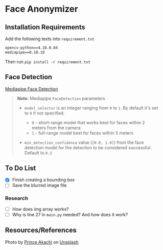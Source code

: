 # Face Anonymizer

## Installation Requirements 
Add the following texts into `requirement.txt`
```txt
opencv-python==4.10.0.84
mediapipe==0.10.18
```
Then run `pip install -r requirement.txt`

## Face Detection
[Mediapipe Face Detection](https://mediapipe.readthedocs.io/en/latest/solutions/face_detection.html)
> **Note:** Mediapipe `FaceDetection` parameters
> + `model_selector` is an integer ranging from `0` to `1`. By default it's set to `0` if not specified.
>   + `0` - short-range model that works best for faces within 2 meters from the camera
>   + `1` - full-range model best for faces within 5 meters  
>
> + `min_detection_confidence` value (`[0.0, 1.0]`) from the face detection model for the detection to be considered successful. Default to `0.5`


## To Do List
+ [X] Finish creating a bounding box 
+ [ ] Save the blurred image file

### Research
+ [ ] How does img array works?
+ [ ] Why is line 27 in `main.py` needed? And how does it work?

## Resources/References
Photo by <a href="https://unsplash.com/@princearkman?utm_content=creditCopyText&utm_medium=referral&utm_source=unsplash">Prince Akachi</a> on <a href="https://unsplash.com/photos/smiling-man-wearing-black-turtleneck-shirt-holding-camrea-4Yv84VgQkRM?utm_content=creditCopyText&utm_medium=referral&utm_source=unsplash">Unsplash</a>
      